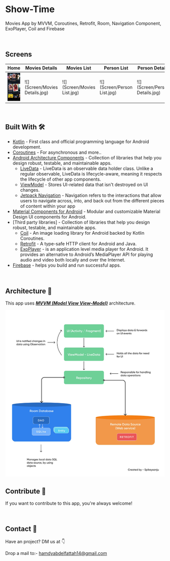 # Show-Time
Movies App by MVVM, Coroutines, Retrofit, Room, Navigation Component, ExoPlayer, Coil and Firebase

<br />

## Screens
Home | Movies Details | Movies List | Person List | Person Details | Favorite Movies | Search Movies
--- | --- | --- | --- | --- | --- | ---
![](Screen/Home.png) | ![](Screen/Movies Details.jpg) | ![](Screen/Movies List.jpg) | ![](Screen/Person List.jpg) | ![](Screen/Person Details.jpg) | ![](Screen/Favorite Movies.jpg) | ![](Screen/Search Movies.jpg)





<br />


## Built With 🛠
- [Kotlin](https://kotlinlang.org/) - First class and official programming language for Android development.
- [Coroutines](https://kotlinlang.org/docs/reference/coroutines-overview.html) - For asynchronous and more..
- [Android Architecture Components](https://developer.android.com/topic/libraries/architecture) - Collection of libraries that help you design robust, testable, and maintainable apps.
  - [LiveData](https://developer.android.com/topic/libraries/architecture/livedata) - LiveData is an observable data holder class. Unlike a regular observable, LiveData is lifecycle-aware, meaning it respects the lifecycle of other app components.
  - [ViewModel](https://developer.android.com/topic/libraries/architecture/viewmodel) - Stores UI-related data that isn't destroyed on UI changes.
  - [Jetpack Navigation](https://developer.android.com/guide/navigation) - Navigation refers to the interactions that allow users to navigate across, into, and back out from the different pieces of content within your app
- [Material Components for Android](https://github.com/material-components/material-components-android) - Modular and customizable Material Design UI components for Android.
- [Third party libraries] - Collection of libraries that help you design robust, testable, and maintainable apps.
   - [Coil](https://coil-kt.github.io/coil/) - An image loading library for Android backed by Kotlin Coroutines.
   - [Retrofit](https://square.github.io/retrofit/) - A type-safe HTTP client for Android and Java.
   - [ExoPlayer](https://developer.android.com/guide/topics/media/exoplayer) - is an application level media player for Android. It provides an alternative to Android’s MediaPlayer API for playing audio and video both locally and over the Internet.
- [Firebase](https://firebase.google.com/) - helps you build and run successful apps.

<br />

## Architecture 🗼
This app uses [***MVVM (Model View View-Model)***](https://developer.android.com/jetpack/docs/guide#recommended-app-arch) architecture.

![](https://github.com/TheCodeMonks/TopCorn2/blob/master/extras/arch.jpg)

## Contribute 🤝
If you want to contribute to this app, you're always welcome!

<br>

## Contact 📩
Have an project? DM us at 👇

Drop a mail to:- hamdyabdelfattah14@gmail.com

<br>

<br />

